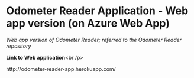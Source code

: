 <h1>Odometer Reader Application - Web app version (on Azure Web App)</h1>


<i> Web app version of Odometer Reader; referred to the Odometer Reader repository  </i>


<b>Link to Web application</b><br /p>

<p>http://odometer-reader-app.herokuapp.com/</p>

